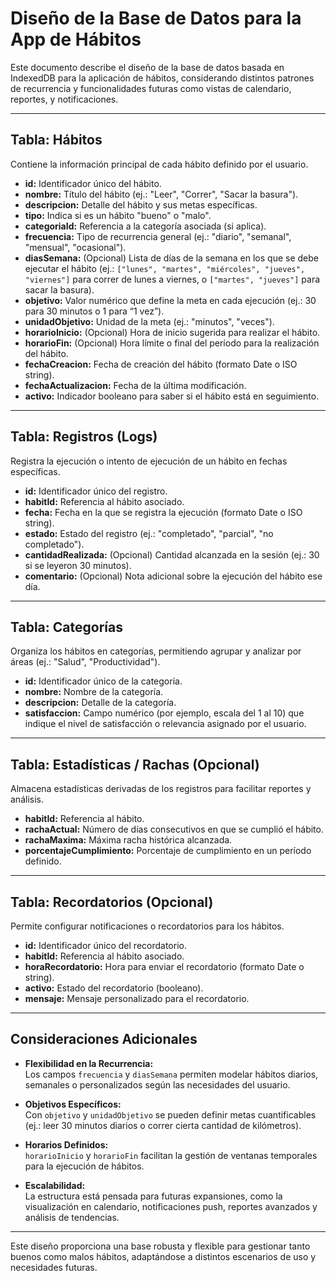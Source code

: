 # Diseño de la Base de Datos para la App de Hábitos

Este documento describe el diseño de la base de datos basada en IndexedDB para la aplicación de hábitos, considerando distintos patrones de recurrencia y funcionalidades futuras como vistas de calendario, reportes, y notificaciones.

---

## Tabla: Hábitos

Contiene la información principal de cada hábito definido por el usuario.

- **id:** Identificador único del hábito.
- **nombre:** Título del hábito (ej.: "Leer", "Correr", "Sacar la basura").
- **descripcion:** Detalle del hábito y sus metas específicas.
- **tipo:** Indica si es un hábito "bueno" o "malo".
- **categoriaId:** Referencia a la categoría asociada (si aplica).
- **frecuencia:** Tipo de recurrencia general (ej.: "diario", "semanal", "mensual", "ocasional").
- **diasSemana:** (Opcional) Lista de días de la semana en los que se debe ejecutar el hábito (ej.: `["lunes", "martes", "miércoles", "jueves", "viernes"]` para correr de lunes a viernes, o `["martes", "jueves"]` para sacar la basura).
- **objetivo:** Valor numérico que define la meta en cada ejecución (ej.: 30 para 30 minutos o 1 para “1 vez”).
- **unidadObjetivo:** Unidad de la meta (ej.: "minutos", "veces").
- **horarioInicio:** (Opcional) Hora de inicio sugerida para realizar el hábito.
- **horarioFin:** (Opcional) Hora límite o final del período para la realización del hábito.
- **fechaCreacion:** Fecha de creación del hábito (formato Date o ISO string).
- **fechaActualizacion:** Fecha de la última modificación.
- **activo:** Indicador booleano para saber si el hábito está en seguimiento.

---

## Tabla: Registros (Logs)

Registra la ejecución o intento de ejecución de un hábito en fechas específicas.

- **id:** Identificador único del registro.
- **habitId:** Referencia al hábito asociado.
- **fecha:** Fecha en la que se registra la ejecución (formato Date o ISO string).
- **estado:** Estado del registro (ej.: "completado", "parcial", "no completado").
- **cantidadRealizada:** (Opcional) Cantidad alcanzada en la sesión (ej.: 30 si se leyeron 30 minutos).
- **comentario:** (Opcional) Nota adicional sobre la ejecución del hábito ese día.

---

## Tabla: Categorías

Organiza los hábitos en categorías, permitiendo agrupar y analizar por áreas (ej.: "Salud", "Productividad").

- **id:** Identificador único de la categoría.
- **nombre:** Nombre de la categoría.
- **descripcion:** Detalle de la categoría.
- **satisfaccion:** Campo numérico (por ejemplo, escala del 1 al 10) que indique el nivel de satisfacción o relevancia asignado por el usuario.

---

## Tabla: Estadísticas / Rachas (Opcional)

Almacena estadísticas derivadas de los registros para facilitar reportes y análisis.

- **habitId:** Referencia al hábito.
- **rachaActual:** Número de días consecutivos en que se cumplió el hábito.
- **rachaMaxima:** Máxima racha histórica alcanzada.
- **porcentajeCumplimiento:** Porcentaje de cumplimiento en un período definido.

---

## Tabla: Recordatorios (Opcional)

Permite configurar notificaciones o recordatorios para los hábitos.

- **id:** Identificador único del recordatorio.
- **habitId:** Referencia al hábito asociado.
- **horaRecordatorio:** Hora para enviar el recordatorio (formato Date o string).
- **activo:** Estado del recordatorio (booleano).
- **mensaje:** Mensaje personalizado para el recordatorio.

---

## Consideraciones Adicionales

- **Flexibilidad en la Recurrencia:**  
  Los campos `frecuencia` y `diasSemana` permiten modelar hábitos diarios, semanales o personalizados según las necesidades del usuario.

- **Objetivos Específicos:**  
  Con `objetivo` y `unidadObjetivo` se pueden definir metas cuantificables (ej.: leer 30 minutos diarios o correr cierta cantidad de kilómetros).

- **Horarios Definidos:**  
  `horarioInicio` y `horarioFin` facilitan la gestión de ventanas temporales para la ejecución de hábitos.

- **Escalabilidad:**  
  La estructura está pensada para futuras expansiones, como la visualización en calendario, notificaciones push, reportes avanzados y análisis de tendencias.

---

Este diseño proporciona una base robusta y flexible para gestionar tanto buenos como malos hábitos, adaptándose a distintos escenarios de uso y necesidades futuras.
